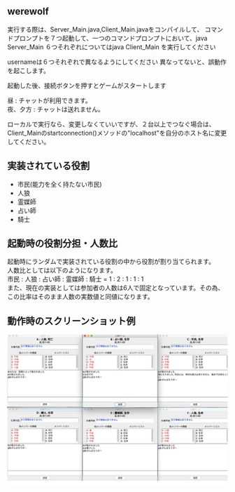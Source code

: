 ## werewolf

実行する際は、Server_Main.java,Client_Main.javaをコンパイルして、
コマンドプロンプトを７つ起動して、一つのコマンドプロンプトにおいて、java Server_Main
６つそれぞれについてはjava Client_Main <username>を実行してください
  
  usernameは６つそれぞれで異なるようにしてください
  異なってないと、誤動作を起こします。
  
起動した後、接続ボタンを押すとゲームがスタートします

昼 : チャットが利用できます。  
夜、夕方 : チャットは送れません。  

ローカルで実行なら、変更しなくていいですが、２台以上でつなぐ場合は、Client_Mainのstartconnection()メソッドの"localhost"を自分のホスト名に変更してください。

## 実装されている役割
- 市民(能力を全く持たない市民)
- 人狼
- 霊媒師
- 占い師
- 騎士

## 起動時の役割分担・人数比
起動時にランダムで実装されている役割の中から役割が割り当てられます。  
人数比としては以下のようになります。  
市民 : 人狼 : 占い師 : 霊媒師 : 騎士 = 1 : 2 : 1 : 1 : 1  
また、現在の実装としては参加者の人数は6人で固定となっています。その為、この比率はそのまま人数の実数値と同値になります。

## 動作時のスクリーンショット例
![動作時のスクリーンショット](https://github.com/tama14142356/werewolf/blob/master/img/werewolf.jpg)
